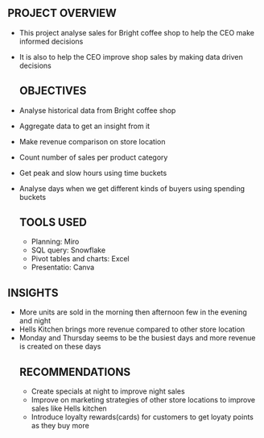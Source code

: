 ## PROJECT OVERVIEW
* This project analyse sales for Bright coffee shop to help the CEO make informed decisions
* It is also to help the CEO improve shop sales by making data driven decisions
  ## OBJECTIVES
* Analyse historical data from Bright coffee shop
* Aggregate data to get an insight from it
* Make revenue comparison on store location
* Count number of sales per product category
* Get peak and slow hours using time buckets
* Analyse days when we get different kinds of buyers using spending buckets

  ## TOOLS USED
  * Planning: Miro
  * SQL query: Snowflake
  * Pivot tables and charts: Excel
  * Presentatio: Canva
 ## INSIGHTS
 * More units are sold in the morning then afternoon few in the evening and night
 * Hells Kitchen brings more revenue compared to other store location
 * Monday and Thursday seems to be the busiest days and more revenue is created on these days
   ## RECOMMENDATIONS
   * Create specials at night to improve night sales
   * Improve on marketing strategies of other store locations to improve sales like Hells kitchen
   * Introduce loyalty rewards(cards) for customers to get loyaty points as they buy more 
   
